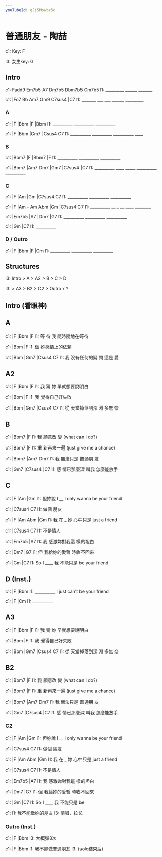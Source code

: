 ```yaml
---
youTubeId: gJj5Mswbz5c
---
```


# 普通朋友 - 陶喆

c1: Key: F

l3: 女生key: G

## Intro

c1: Fadd9     Em7b5  A7     Dm7b5 Dbm7b5 Cm7b5
l1: _________ ______ _______

c1: |Fo7     Bb  Am7 Gm9    C7sus4   |C7
l1:  _______ ___ ___ ______ _________

### A

c1: |F         |Bbm       |F         |Bbm
l1:  __________ __________ __________

c1: |F         |Bbm       |Gm7       |Csus4 C7
l1:  __________ __________ __________ ____

### B

c1: |Bbm7      |F         |Bbm7      |F
l1:  __________ __________ __________

c1: |Bbm7      |Am7  Dm7  |Gm7       |C7sus4    |C7
l1:  __________ ____ _____ __________ __________

### C

c1: |F         |Am        |Gm        |C7sus4 C7
l1:  __________ __________ __________

c1: |F         |Am - Am Abm |Gm        |C7sus4 C7
l1:  __________ __ _ __ ____ ________

c1: |Em7b5     |A7        |Dm7       |G7
l1:  __________ __________ __________

c1: |Gm        |C7
l1:  __________

### D / Outro

c1: |F         |Bbm       |F         |Cm
l1:  __________ __________ __________

## Structures

l3: Intro > A > A2 > B > C > D

l3: > A3 > B2 > C2 > Outro x ?

## Intro (看眼神)

## A
c1:   |F    |Bbm           |F
l1: 等 待 我 隨時隨地在等待

c1:   |Bbm           |F
l1: 做 妳感情上的依賴

c1:   |Bbm         |Gm7    |Csus4 C7
l1: 我 沒有任何的疑 問 這是 愛

## A2

c1:   |F    |Bbm           |F
l1: 我 猜 妳 早就想要說明白

c1:   |Bbm           |F
l1: 我 覺得自己好失敗

c1:   |Bbm         |Gm7    |Csus4 C7
l1: 從 天堂掉落到深 淵 多無 奈

## B

c1:   |Bbm7  |F
l1: 我 願意改 變 (what can I do?)

c1:   |Bbm7      |F
l1: 重 新再來一遍 (just give me a chance)

c1:   |Bbm7    |Am7    Dm7
l1: 我 無法只是 普通朋 友

c1:   |Gm7            |C7sus4    |C7
l1: 感 情已那麼深 叫我 怎麼能放手

## C

c1:       |F     |Am                |Gm
l1: 但妳說 I __ I only wanna be your friend

c1:     |C7sus4 C7
l1: 做個 朋友

c1:   |F      |Am            Abm |Gm
l1: 我 在 _ 妳 心中只是 just a    friend

c1:     |C7sus4 C7
l1: 不是情人

c1:   |Em7b5       |A7
l1: 我 感激妳對我這 樣的坦白

c1:   |Dm7         |G7
l1: 但 我給妳的愛暫 時收不回來

c1:   |Gm       |C7
l1: So I ____ 我 不能只是 be your friend

## D (Inst.)

c1: |F         |Bbm
l1:  __________ I just can't be your friend

c1: |F         |Cm
l1:  __________

## A3

c1:   |F    |Bbm           |F
l1: 我 猜 妳 早就想要說明白

c1:   |Bbm           |F
l1: 我 覺得自己好失敗

c1:   |Bbm         |Gm7    |Csus4 C7
l1: 從 天堂掉落到深 淵 多無 奈

## B2

c1:   |Bbm7  |F
l1: 我 願意改 變 (what can I do?)

c1:   |Bbm7      |F
l1: 重 新再來一遍 (just give me a chance)

c1:   |Bbm7    |Am7    Dm7
l1: 我 無法只是 普通朋 友

c1:   |Gm7            |C7sus4    |C7
l1: 感 情已那麼深 叫我 怎麼能放手

### C2

c1:       |F     |Am                |Gm
l1: 但妳說 I __ I only wanna be your friend

c1:     |C7sus4 C7
l1: 做個 朋友

c1:   |F      |Am            Abm |Gm
l1: 我 在 _ 妳 心中只是 just a    friend

c1:     |C7sus4 C7
l1: 不是情人

c1:   |Em7b5       |A7
l1: 我 感激妳對我這 樣的坦白

c1:   |Dm7         |G7
l1: 但 我給妳的愛暫 時收不回來

c1:   |Gm       |C7
l1: So I ____ 我 不能只是 be

c1:
l1: 我不能做妳的朋友
l3: 清唱，拉长

### Outro (Inst.)

c1: |F         |Bbm
l3:  大概弹8次

c1: |F           |Bbm
l1:               我不能做普通朋友
l3:  (solo结束后)
